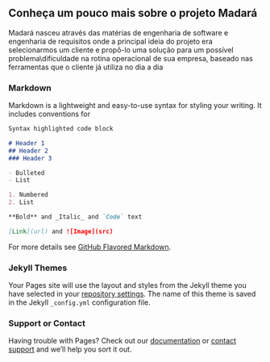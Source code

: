 ## Conheça um pouco mais sobre o projeto Madará

Madará nasceu através das matérias de engenharia de software e engenharia de requisitos onde a principal ideia do projeto era selecionarmos um cliente e propô-lo uma solução para um possível problema\dificuldade na rotina operacional de sua empresa, baseado nas ferramentas que o cliente já utiliza no dia a dia

### Markdown

Markdown is a lightweight and easy-to-use syntax for styling your writing. It includes conventions for

```markdown
Syntax highlighted code block

# Header 1
## Header 2
### Header 3

- Bulleted
- List

1. Numbered
2. List

**Bold** and _Italic_ and `Code` text

[Link](url) and ![Image](src)
```

For more details see [GitHub Flavored Markdown](https://guides.github.com/features/mastering-markdown/).

### Jekyll Themes

Your Pages site will use the layout and styles from the Jekyll theme you have selected in your [repository settings](https://github.com/troogg/Madara/settings). The name of this theme is saved in the Jekyll `_config.yml` configuration file.

### Support or Contact

Having trouble with Pages? Check out our [documentation](https://docs.github.com/categories/github-pages-basics/) or [contact support](https://github.com/contact) and we’ll help you sort it out.
